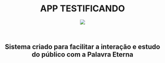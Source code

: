 <h1 align="center"> APP TESTIFICANDO </h1>

<p align="center">
  <img src="https://i.ytimg.com/vi/EedbZVp-LHw/maxresdefault.jpg" />
</p>

<br>
<h2 align="center"> Sistema criado para facilitar a interação e estudo do público com a Palavra Eterna </h2>